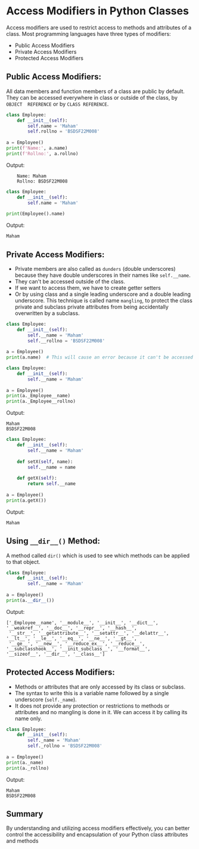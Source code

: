 # Access Modifiers in Python Classes

Access modifiers are used to restrict access to methods and attributes of a class. Most programming languages have three types of modifiers:

- Public Access Modifiers
- Private Access Modifiers
- Protected Access Modifiers

## Public Access Modifiers:

All data members and function members of a class are public by default. They can be accessed everywhere in class or outside of the class, by `OBJECT  REFERENCE` or by `CLASS REFERENCE`.

```python
class Employee:
    def __init__(self):
        self.name = 'Maham'
        self.rollno = 'BSDSF22M008'
        
a = Employee()
print(f'Name:', a.name)
print(f'Rollno:', a.rollno)
```

Output:
```
    Name: Maham
    Rollno: BSDSF22M008
 ```

```python
class Employee:
    def __init__(self):
        self.name = 'Maham'
        
print(Employee().name)
```

Output: 
```
Maham
```

## Private Access Modifiers:

- Private members are also called as `dunders` (double underscores) because they have double underscores in their names like `self.__name`. 
- They can't be accessed outside of the class.
-  If we want to access them, we have to create getter setters
- Or by using class and a single leading underscore and a double leading underscore. This technique is called name `mangling`,  to protect the class private and subclass private attributes from being 
  accidentally overwritten by a subclass.

```python
class Employee:
    def __init__(self):
        self.__name = 'Maham'
        self.__rollno = 'BSDSF22M008'
        
a = Employee()
print(a.name)  # This will cause an error because it can't be accessed directly

class Employee:
    def __init__(self):
        self.__name = 'Maham'
        
a = Employee()
print(a._Employee__name)
print(a._Employee__rollno)
```

Output:
```
Maham
BSDSF22M008
```


```python
class Employee:
    def __init__(self):
        self.__name = 'Maham'
        
    def setX(self, name):
        self.__name = name
        
    def getX(self):
        return self.__name
        
a = Employee()
print(a.getX())
```

Output: 
``` 
Maham
```

## Using `__dir__()` Method:

A method called `dir()` which is used to see which methods can be applied to that object.

```python
class Employee:
    def __init__(self):
        self.__name = 'Maham'
        
a = Employee()
print(a.__dir__())
```

Output: 
```
['_Employee__name', '__module__', '__init__', '__dict__', '__weakref__', '__doc__', '__repr__', '__hash__',
 '__str__', '__getattribute__', '__setattr__', '__delattr__', '__lt__', '__le__', '__eq__', '__ne__', '__gt__',
 '__ge__', '__new__', '__reduce_ex__', '__reduce__', '__subclasshook__', '__init_subclass__', '__format__',
'__sizeof__', '__dir__', '__class__']
```

## Protected Access Modifiers:

- Methods or attributes that are only accessed by its class or subclass.
- The syntax to write this is a variable name followed by a single underscore (`self._name`).
- It does not provide any protection or restrictions to methods or attributes and no mangling is done in it. We can access it by calling its name only.

```python
class Employee:
    def __init__(self):
        self._name = 'Maham'
        self._rollno = 'BSDSF22M008'
        
a = Employee()
print(a._name)
print(a._rollno)
```

Output: 
```
Maham
BSDSF22M008
```

## Summary
By understanding and utilizing access modifiers effectively, you can better control the accessibility and encapsulation of your Python class attributes and methods

